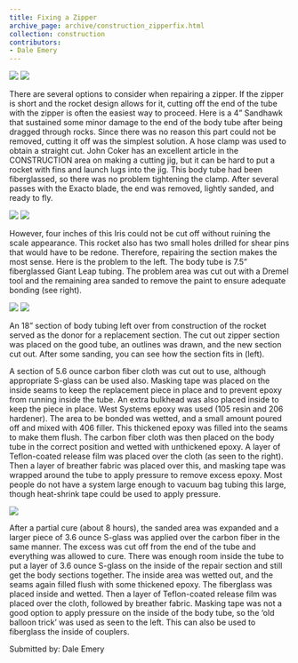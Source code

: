 ```yaml
---
title: Fixing a Zipper
archive_page: archive/construction_zipperfix.html
collection: construction
contributors:
- Dale Emery
---
```

![](/images/zipperfix6.jpg) ![](/images/zipperfix7.jpg)

There are several options to consider when repairing a zipper. If the zipper is short and the rocket design allows for it, cutting off the end of the tube with the zipper is often the easiest way to proceed. Here is a 4” Sandhawk that sustained some minor damage to the end of the body tube after being dragged through rocks. Since there was no reason this part could not be removed, cutting it off was the simplest solution. A hose clamp was used to obtain a straight cut. John Coker has an excellent article in the CONSTRUCTION area on making a cutting jig, but it can be hard to put a rocket with fins and launch lugs into the jig. This body tube had been fiberglassed, so there was no problem tightening the clamp. After several passes with the Exacto blade, the end was removed, lightly sanded, and ready to fly.

![](/images/zipperfix1.jpg) ![](/images/zipperfix2.jpg)

However, four inches of this Iris could not be cut off without ruining the scale appearance. This rocket also has two small holes drilled for shear pins that would have to be redone. Therefore, repairing the section makes the most sense. Here is the problem to the left. The body tube is 7.5” fiberglassed Giant Leap tubing. The problem area was cut out with a Dremel tool and the remaining area sanded to remove the paint to ensure adequate bonding (see right).

![](/images/zipperfix3.jpg) ![](/images/zipperfix4.jpg)

An 18” section of body tubing left over from construction of the rocket served as the donor for a replacement section. The cut out zipper section was placed on the good tube, an outlines was drawn, and the new section cut out. After some sanding, you can see how the section fits in (left).

A section of 5.6 ounce carbon fiber cloth was cut out to use, although appropriate S-glass can be used also. Masking tape was placed on the inside seams to keep the replacement piece in place and to prevent epoxy from running inside the tube. An extra bulkhead was also placed inside to keep the piece in place. West Systems epoxy was used (105 resin and 206 hardener). The area to be bonded was wetted, and a small amount poured off and mixed with 406 filler. This thickened epoxy was filled into the seams to make them flush. The carbon fiber cloth was then placed on the body tube in the correct position and wetted with unthickened epoxy. A layer of Teflon-coated release film was placed over the cloth (as seen to the right). Then a layer of breather fabric was placed over this, and masking tape was wrapped around the tube to apply pressure to remove excess epoxy. Most people do not have a system large enough to vacuum bag tubing this large, though heat-shrink tape could be used to apply pressure.

![](/images/zipperfix5.jpg)

After a partial cure (about 8 hours), the sanded area was expanded and a larger piece of 3.6 ounce S-glass was applied over the carbon fiber in the same manner. The excess was cut off from the end of the tube and everything was allowed to cure. There was enough room inside the tube to put a layer of 3.6 ounce S-glass on the inside of the repair section and still get the body sections together. The inside area was wetted out, and the seams again filled flush with some thickened epoxy. The fiberglass was placed inside and wetted. Then a layer of Teflon-coated release film was placed over the cloth, followed by breather fabric. Masking tape was not a good option to apply pressure on the inside of the body tube, so the ‘old balloon trick’ was used as seen to the left. This can also be used to fiberglass the inside of couplers.

Submitted by: Dale Emery

